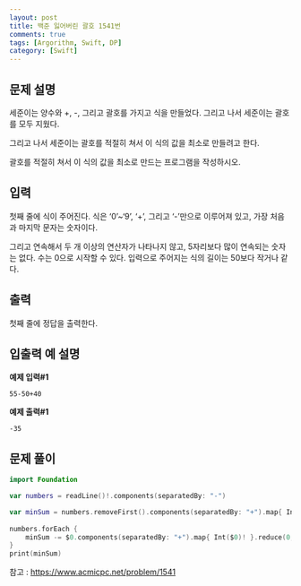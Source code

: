 ```yaml
---
layout: post
title: 백준 잃어버린 괄호 1541번
comments: true
tags: [Argorithm, Swift, DP]
category: [Swift]
---
```


## 문제 설명

세준이는 양수와 +, -, 그리고 괄호를 가지고 식을 만들었다. 그리고 나서 세준이는 괄호를 모두 지웠다.

그리고 나서 세준이는 괄호를 적절히 쳐서 이 식의 값을 최소로 만들려고 한다.

괄호를 적절히 쳐서 이 식의 값을 최소로 만드는 프로그램을 작성하시오.

## 입력

첫째 줄에 식이 주어진다. 식은 ‘0’~‘9’, ‘+’, 그리고 ‘-’만으로 이루어져 있고, 가장 처음과 마지막 문자는 숫자이다. 

그리고 연속해서 두 개 이상의 연산자가 나타나지 않고, 5자리보다 많이 연속되는 숫자는 없다. 수는 0으로 시작할 수 있다. 입력으로 주어지는 식의 길이는 50보다 작거나 같다.

## 출력

첫째 줄에 정답을 출력한다.


## 입출력 예 설명

**예제 입력#1**

```
55-50+40
```
**예제 출력#1**

```
-35
```

## 문제 풀이

```swift
import Foundation

var numbers = readLine()!.components(separatedBy: "-")

var minSum = numbers.removeFirst().components(separatedBy: "+").map{ Int($0)! }.reduce(0, +)
    
numbers.forEach {
    minSum -= $0.components(separatedBy: "+").map{ Int($0)! }.reduce(0, +)
}
print(minSum)
```


참고 : <https://www.acmicpc.net/problem/1541>